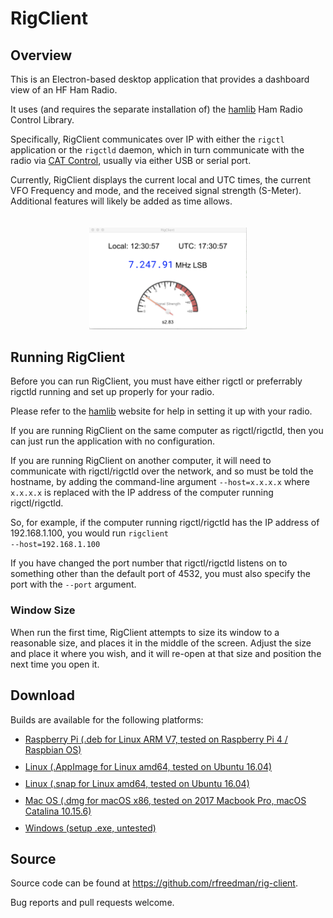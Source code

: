 # RigClient


## Overview

This is an Electron-based desktop application that provides a dashboard view of an HF Ham Radio.

It uses (and requires the separate installation of) the <a href="https://hamlib.github.io">hamlib</a> Ham Radio Control Library.

Specifically, RigClient communicates over IP with either the <code>rigctl</code> application or the <code>rigctld</code> daemon, which in turn communicate with the radio via <a href="https://en.wikipedia.org/wiki/Computer_Aided_Transceiver">CAT Control</a>, usually via either USB or serial port.

Currently, RigClient displays the current local and UTC times,
the current VFO Frequency and mode, and the received signal strength (S-Meter). Additional features will likely be added as time allows.

<img src="rig-client.png" style="margin-top:20px;width:50%; margin-left:25%;margin-right:25%"/>

## Running RigClient
Before you can run RigClient, you must have either rigctl or preferrably rigctld running and set up properly for your radio. 

Please refer to the <a href="https://hamlib.github.io">hamlib</a> website for help in setting it up with your radio.

If you are running RigClient on the same computer as rigctl/rigctld, then you can just run the application with no configuration.

If you are running RigClient on another computer, it will need to communicate with rigctl/rigctld over the network, and so must be told the hostname, by adding the command-line argument 
<code>--host=x.x.x.x</code> where <code>x.x.x.x</code> is replaced with the IP address of the computer running rigctl/rigctld.

So, for example, if the computer running rigctl/rigctld has the IP address of 192.168.1.100, you would run <code>rigclient --host=192.168.1.100</code>

If you have changed the port number that rigctl/rigctld listens on to something other than the default port of 4532, you must also specify the port with the <code>--port</code> argument.

### Window Size
When run the first time, RigClient attempts to size its window to a reasonable size, and places it in the middle of the screen. Adjust the size and place it where you wish, and it will re-open at that size and position the next time you open it.


## Download

Builds are available for the following platforms:

<ul>
  <li style="margin-bottom: 10px;">
  <a href="./builds/rigclient_0.1.0_armv7l.deb">
  Raspberry Pi (.deb for Linux ARM V7, tested on Raspberry Pi 4 / Raspbian OS)
  </a>
  </li>
  
  <li style="margin-bottom: 10px;">
  <a href="./builds/RigClient-0.1.0.AppImage">
  Linux (.AppImage for Linux amd64, tested on Ubuntu 16.04) 
  </a>
  </li>
  
  <li style="margin-bottom: 10px;">
  <a href="./builds/rigclient_0.1.0_amd64.snap">
  Linux (.snap for Linux amd64, tested on Ubuntu 16.04)
  </a> 
  </li>
  
  <li style="margin-bottom: 10px;">
   <a href="./builds/RigClient-0.1.0.dmg">
  Mac OS (.dmg for macOS x86, tested on 2017 Macbook Pro, macOS Catalina 10.15.6)
  </a>
  </li>
  
  <li>
  <a href="./builds/RigClient Setup 0.1.0.exe">
  Windows (setup .exe, untested)
  </a>
  </li>
</ul>

## Source
Source code can be found at https://github.com/rfreedman/rig-client.

Bug reports and pull requests welcome.

